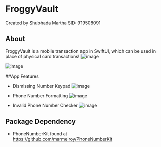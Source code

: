 # FroggyVault

Created by Shubhada Martha
SID: 919508091

## About 
FroggyVault is a mobile transaction app in SwiftUI, which can be used in place of physical card transactions!
![image](https://github.com/smartha2003/ECS189E/assets/103222835/f5215d80-4bb8-4879-9138-a6f63a91a17f)

![image](https://github.com/smartha2003/ECS189E/assets/103222835/767993b6-db3a-4515-9c86-ffbdb169ba95)


##App Features
- Dismissing Number Keypad
![image](https://github.com/smartha2003/ECS189E/assets/103222835/f05da2f8-15b8-4210-8fe2-ecdca32360a1)


- Phone Number Formatting
![image](https://github.com/smartha2003/ECS189E/assets/103222835/97c774a0-1221-4314-8a40-fa6a1aad5446)

- Invalid Phone Number Checker
![image](https://github.com/smartha2003/ECS189E/assets/103222835/e2439bb3-7e9a-4a03-9026-b48f08bc2e47)

## Package Dependency
- PhoneNumberKit found at https://github.com/marmelroy/PhoneNumberKit


